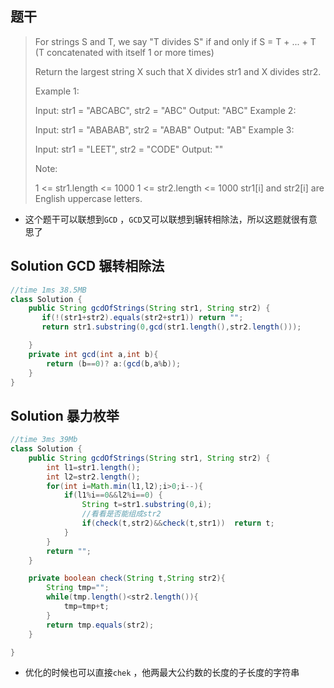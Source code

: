## 题干

> For strings S and T, we say "T divides S" if and only if S = T + ... + T  (T concatenated with itself 1 or more times)
>
> Return the largest string X such that X divides str1 and X divides str2.
>
>  
>
> Example 1:
>
> Input: str1 = "ABCABC", str2 = "ABC"
> Output: "ABC"
> Example 2:
>
> Input: str1 = "ABABAB", str2 = "ABAB"
> Output: "AB"
> Example 3:
>
> Input: str1 = "LEET", str2 = "CODE"
> Output: ""
>
>
> Note:
>
> 1 <= str1.length <= 1000
> 1 <= str2.length <= 1000
> str1[i] and str2[i] are English uppercase letters.

* 这个题干可以联想到```GCD``` ，```GCD```又可以联想到辗转相除法，所以这题就很有意思了

## Solution GCD 辗转相除法

```java
//time 1ms 38.5MB
class Solution {
    public String gcdOfStrings(String str1, String str2) {
       if(!(str1+str2).equals(str2+str1)) return "";
       return str1.substring(0,gcd(str1.length(),str2.length()));

    }
    private int gcd(int a,int b){
        return (b==0)? a:(gcd(b,a%b));
    }
}
```

## Solution  暴力枚举

```java
//time 3ms 39Mb
class Solution {
    public String gcdOfStrings(String str1, String str2) {
        int l1=str1.length();
        int l2=str2.length();
        for(int i=Math.min(l1,l2);i>0;i--){
            if(l1%i==0&&l2%i==0) {
                String t=str1.substring(0,i);
                //看看是否能组成str2
                if(check(t,str2)&&check(t,str1))  return t;
            }
        }
        return "";
    }

    private boolean check(String t,String str2){
        String tmp="";
        while(tmp.length()<str2.length()){  
            tmp=tmp+t;
        }
        return tmp.equals(str2);
    }   

}
```

* 优化的时候也可以直接```chek``` ，他两最大公约数的长度的子长度的字符串
